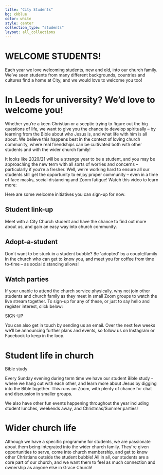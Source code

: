 ```yaml
---
title: "City Students"
bg: ckblue
color: white
style: center
collection_type: "students"
layout: all_collections
---
```


# WELCOME STUDENTS!
Each year we love welcoming students, new and old, into our church family. We’ve seen students from many
different backgrounds, countries and cultures find a home at City, and we would love to welcome you too!

# In Leeds for university? We’d love to welcome you!

Whether you’re a keen Christian or a sceptic trying to figure out the big questions of life, we want to give you the chance to develop spiritually – by learning from the Bible about who Jesus is, and what life with him is all about. We believe this happens best in the context of loving church community, where real friendships can be cultivated both with other students and with the wider church family! 

It looks like 2020/21 will be a strange year to be a student, and you may be approaching the new term with all sorts of worries and concerns – particularly if you’re a fresher. Well, we’re working hard to ensure all our students still get the opportunity to enjoy proper community – even in a time of face masks, social distancing and Zoom fatigue! Watch this video to learn more:


Here are some welcome initiatives you can sign-up for now:

## Student link-up
Meet with a City Church student and have the chance to find out more about us, and gain an easy way into church community.

## Adopt-a-student
Don't want to be stuck in a student  bubble? Be 'adopted' by a couple/family in the church who can get to know you, and meet you for coffee from time to-time – as social distancing allows!

## Watch parties
If your unable to attend the church service physically, why not join other students and church family as they meet in small Zoom groups to watch the live stream together.
To sign-up for any of these, or just to say hello and register interest, click below:

SIGN-UP

You can also get in touch by sending us an email. Over the next few weeks we’ll be announcing further plans and events, so follow us on Instagram or Facebook to keep in the loop.

# Student life in church
Bible study

Every Sunday evening during term time we have our student Bible study - where we hang out with each other, and learn more about Jesus by digging into the Bible together. This runs on Zoom, with plenty of chance for chat and discussion in smaller groups.

We also have other fun events happening throughout the year including student lunches, weekends away, and Christmas/Summer parties!

# Wider church life

Although we have a specific programme for students, we are passionate about them being integrated into the wider church family. They're given opportunities to serve, come into church membership, and get to know other Christians outside the student bubble! All in all, our students are a core part of our church, and we want them to feel as much connection and ownership as anyone else in Grace Church! 
